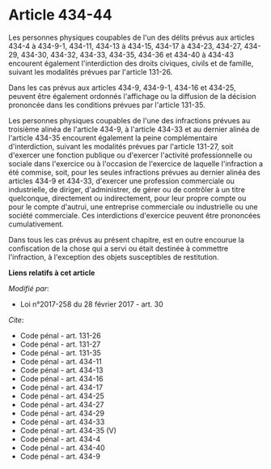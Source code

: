 # Article 434-44

Les personnes physiques coupables de l'un des délits prévus aux articles 434-4 à 434-9-1, 434-11, 434-13 à 434-15, 434-17 à
434-23, 434-27, 434-29, 434-30, 434-32, 434-33, 434-35, 434-36 et 434-40 à 434-43 encourent également l'interdiction des
droits civiques, civils et de famille, suivant les modalités prévues par l'article 131-26. 

Dans les cas prévus aux articles 434-9, 434-9-1, 434-16 et 434-25, peuvent être également ordonnés l'affichage ou la
diffusion de la décision prononcée dans les conditions prévues par l'article 131-35. 

Les personnes physiques coupables de l'une des infractions prévues au troisième alinéa de l'article 434-9, à l'article 434-33
et au dernier alinéa de l'article 434-35 encourent également la peine complémentaire d'interdiction, suivant les modalités
prévues par l'article 131-27, soit d'exercer une fonction publique ou d'exercer l'activité professionnelle ou sociale dans
l'exercice ou à l'occasion de l'exercice de laquelle l'infraction a été commise, soit, pour les seules infractions prévues au
dernier alinéa des articles 434-9 et 434-33, d'exercer une profession commerciale ou industrielle, de diriger, d'administrer,
de gérer ou de contrôler à un titre quelconque, directement ou indirectement, pour leur propre compte ou pour le compte
d'autrui, une entreprise commerciale ou industrielle ou une société commerciale. Ces interdictions d'exercice peuvent être
prononcées cumulativement. 

Dans tous les cas prévus au présent chapitre, est en outre encourue la confiscation de la chose qui a servi ou était destinée
à commettre l'infraction, à l'exception des objets susceptibles de restitution.

**Liens relatifs à cet article**

_Modifié par_:

  - Loi n°2017-258 du 28 février 2017 - art. 30

_Cite_:

  - Code pénal - art. 131-26
  - Code pénal - art. 131-27
  - Code pénal - art. 131-35
  - Code pénal - art. 434-11
  - Code pénal - art. 434-13
  - Code pénal - art. 434-16
  - Code pénal - art. 434-17
  - Code pénal - art. 434-25
  - Code pénal - art. 434-27
  - Code pénal - art. 434-29
  - Code pénal - art. 434-33
  - Code pénal - art. 434-35 (V)
  - Code pénal - art. 434-4
  - Code pénal - art. 434-40
  - Code pénal - art. 434-9
